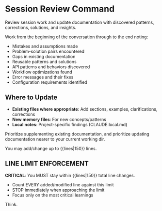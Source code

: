 # Session Review Command

Review session work and update documentation with discovered patterns, corrections, solutions, and insights.

Work from the beginning of the conversation through to the end noting:

- Mistakes and assumptions made
- Problem-solution pairs encountered
- Gaps in existing documentation
- Reusable patterns and solutions
- API patterns and behaviors discovered  
- Workflow optimizations found
- Error messages and their fixes
- Configuration requirements identified

## Where to Update

- **Existing files where appropriate**: Add sections, examples, clarifications, corrections
- **New memory files**: For new concepts/patterns
- **Local notes**: Project-specific findings (CLAUDE.local.md)

Prioritize supplementing existing documentation, and prioritize updating documentation nearer to your current working dir.

You may add/change up to {{lines|150}} lines.

## LINE LIMIT ENFORCEMENT

**CRITICAL**: You MUST stay within {{lines|150}} total line changes.

- Count EVERY added/modified line against this limit
- STOP immediately when approaching the limit
- Focus only on the most critical learnings

Think.
